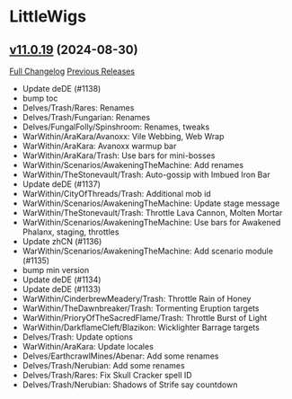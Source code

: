 # LittleWigs

## [v11.0.19](https://github.com/BigWigsMods/LittleWigs/tree/v11.0.19) (2024-08-30)
[Full Changelog](https://github.com/BigWigsMods/LittleWigs/compare/v11.0.18...v11.0.19) [Previous Releases](https://github.com/BigWigsMods/LittleWigs/releases)

- Update deDE (#1138)  
- bump toc  
- Delves/Trash/Rares: Renames  
- Delves/Trash/Fungarian: Renames  
- Delves/FungalFolly/Spinshroom: Renames, tweaks  
- WarWithin/AraKara/Avanoxx: Vile Webbing, Web Wrap  
- WarWithin/AraKara: Avanoxx warmup bar  
- WarWithin/AraKara/Trash: Use bars for mini-bosses  
- WarWithin/Scenarios/AwakeningTheMachine: Add renames  
- WarWithin/TheStonevault/Trash: Auto-gossip with Imbued Iron Bar  
- Update deDE (#1137)  
- WarWithin/CityOfThreads/Trash: Additional mob id  
- WarWithin/Scenarios/AwakeningTheMachine: Update stage message  
- WarWithin/TheStonevault/Trash: Throttle Lava Cannon, Molten Mortar  
- WarWithin/Scenarios/AwakeningTheMachine: Use bars for Awakened Phalanx, staging, throttles  
- Update zhCN (#1136)  
- WarWithin/Scenarios/AwakeningTheMachine: Add scenario module (#1135)  
- bump min version  
- Update deDE (#1134)  
- Update deDE (#1133)  
- WarWithin/CinderbrewMeadery/Trash: Throttle Rain of Honey  
- WarWithin/TheDawnbreaker/Trash: Tormenting Eruption targets  
- WarWithin/PrioryOfTheSacredFlame/Trash: Throttle Burst of Light  
- WarWithin/DarkflameCleft/Blazikon: Wicklighter Barrage targets  
- Delves/Trash: Update options  
- WarWithin/AraKara: Update locales  
- Delves/EarthcrawlMines/Abenar: Add some renames  
- Delves/Trash/Nerubian: Add some renames  
- Delves/Trash/Rares: Fix Skull Cracker spell ID  
- Delves/Trash/Nerubian: Shadows of Strife say countdown  
